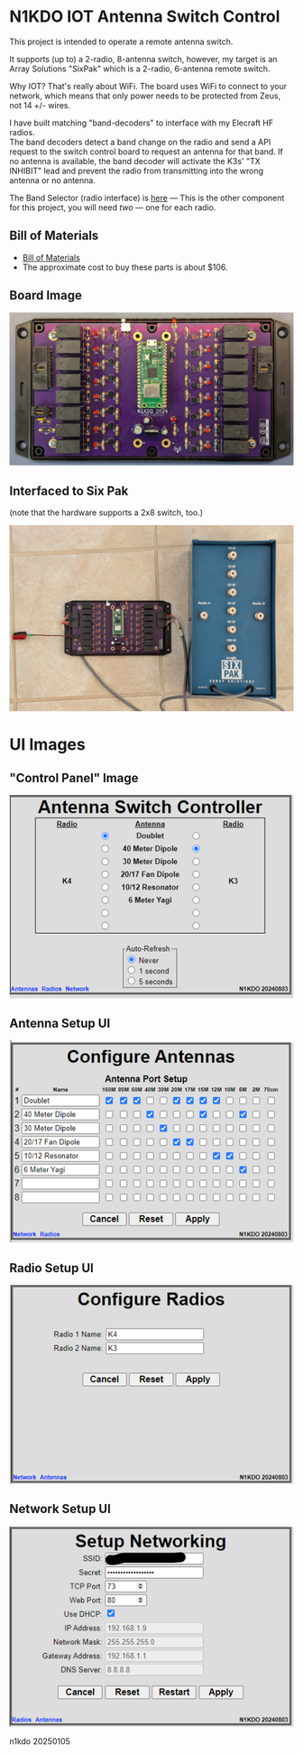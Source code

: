 # N1KDO IOT Antenna Switch Control

This project is intended to operate a remote antenna switch.  

It supports (up to) a 2-radio, 8-antenna switch, however, my target is an Array 
Solutions "SixPak" which is a 2-radio, 6-antenna remote switch.  

Why IOT?  That's really about WiFi.  The board uses WiFi to connect to your network,
which means that only power needs to be protected from Zeus, not 14 +/- wires.  

I have built matching "band-decoders" to interface with my Elecraft HF radios.  
The band decoders detect a band change on the radio and send a API request to 
the switch control board to request an antenna for that band.  If no antenna 
is available, the band decoder will activate the K3s' "TX INHIBIT" lead and 
prevent the radio from transmitting into the wrong antenna or no antenna.

The Band Selector (radio interface) is [here](https://github.com/n1kdo/BandSelector) &mdash;
This is the other component for this project, you will need _two_ &mdash;  one for each radio.

## Bill of Materials

* [Bill of Materials](BOM.md)
* The approximate cost to buy these parts is about $106.

## Board Image

![Board Image](images/board-image.jpg)

## Interfaced to Six Pak

(note that the hardware supports a 2x8 switch, too.)

![Interfaced to Six Pak](images/with-six-pak.jpg)

# UI Images

## "Control Panel" Image

![Control UI](images/control-ui.png)

## Antenna Setup UI

![Antenna Setup UI](images/antenna-ui.png)

## Radio Setup UI

![Radio Setup UI](images/radios-ui.png)

## Network Setup UI

![Network Setup UI](images/network-ui.png)

n1kdo 20250105